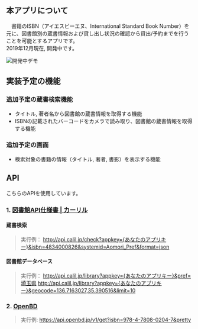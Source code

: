## 本アプリについて

　書籍のISBN（アイエスビーエヌ、International Standard Book Number）を元に、図書館別の蔵書情報および貸し出し状況の確認から貸出/予約までを行うことを可能とするアプリです。  
2019年12月現在, 開発中です。

![開発中デモ](https://raw.githubusercontent.com/wiki/benibana2001/rent_book/images/rent_book_demo01.gif)

## 実装予定の機能

### 追加予定の蔵書検索機能

- タイトル, 著者名から図書館の蔵書情報を取得する機能
- ISBNの記載されたバーコードをカメラで読み取り、図書館の蔵書情報を取得する機能

### 追加予定の画面

- 検索対象の書籍の情報（タイトル, 著者, 書影）を表示する機能

## API

こちらのAPIを使用しています。

### 1. [図書館API仕様書 | カーリル](https://calil.jp/doc/api_ref.html)

#### 蔵書検索

> 実行例：
http://api.calil.jp/check?appkey={あなたのアプリキー}&isbn=4834000826&systemid=Aomori_Pref&format=json

#### 図書館データベース

> 実行例：
http://api.calil.jp/library?appkey={あなたのアプリキー}&pref=埼玉県
http://api.calil.jp/library?appkey={あなたのアプリキー}&geocode=136.7163027,35.390516&limit=10

### 2. [OpenBD](https://openbd.jp/)

> 実行例:
https://api.openbd.jp/v1/get?isbn=978-4-7808-0204-7&pretty